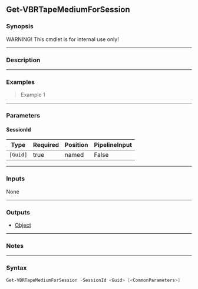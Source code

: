 Get-VBRTapeMediumForSession
---------------------------

### Synopsis
WARNING! This cmdlet is for internal use only!

---

### Description

---

### Examples
> Example 1

---

### Parameters
#### **SessionId**

|Type    |Required|Position|PipelineInput|
|--------|--------|--------|-------------|
|`[Guid]`|true    |named   |False        |

---

### Inputs
None

---

### Outputs
* [Object](https://learn.microsoft.com/en-us/dotnet/api/System.Object)

---

### Notes

---

### Syntax
```PowerShell
Get-VBRTapeMediumForSession -SessionId <Guid> [<CommonParameters>]
```
